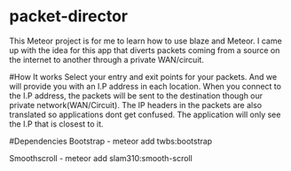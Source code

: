 # packet-director
This Meteor project is for me to learn how to use blaze and Meteor. I came up with the idea for this app that diverts packets coming from a source on the internet to another through a private WAN/circuit.

#How It works
Select your entry and exit points for your packets. And we will provide you with an I.P address in each location. When you connect to the I.P address, the packets will be sent to the destination though our private network(WAN/Circuit). The IP headers in the packets are also translated so applications dont get confused. The application will only see the I.P that is closest to it.

#Dependencies
Bootstrap - meteor add twbs:bootstrap

Smoothscroll - meteor add slam310:smooth-scroll
